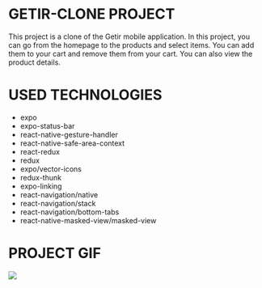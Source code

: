 # GETIR-CLONE PROJECT

This project is a clone of the Getir mobile application. In this project, you can go from the homepage to the products and select items. You can add them to your cart and remove them from your cart. You can also view the product details.

# USED TECHNOLOGIES

- expo
- expo-status-bar
- react-native-gesture-handler
- react-native-safe-area-context
- react-redux
- redux
- expo/vector-icons
- redux-thunk
- expo-linking
- react-navigation/native
- react-navigation/stack
- react-navigation/bottom-tabs
- react-native-masked-view/masked-view

# PROJECT GIF

![](assets/getirr.gif)